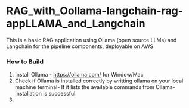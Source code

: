 # RAG_with_Oollama-langchain-rag-appLLAMA_and_Langchain
This is a basic RAG application using Ollama (open source LLMs) and Langchain for the pipeline components, deployable on AWS

### How to Build
1. Install Ollama - https://ollama.com/ for Window/Mac
2. Check if Ollama is installed correctly by writting ollama on your local machine terminal- If it lists the available commands from Ollama- Installation is successful
3. 